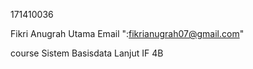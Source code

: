 171410036

Fikri Anugrah Utama Email ":fikrianugrah07@gmail.com"

course Sistem Basisdata Lanjut IF 4B
